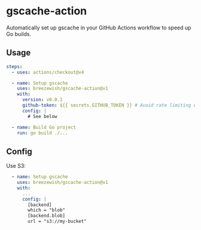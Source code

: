 # gscache-action

Automatically set up gscache in your GitHub Actions workflow to speed up Go builds.

## Usage

```yaml
steps:
  - uses: actions/checkout@v4

  - name: Setup gscache
    uses: breezewish/gscache-action@v1
    with:
      version: v0.0.1
      github-token: ${{ secrets.GITHUB_TOKEN }} # Avoid rate limiting when downloading the binary
      config: |
        # See below

  - name: Build Go project
    run: go build ./...
```

## Config

Use S3:

```yaml
  - name: Setup gscache
    uses: breezewish/gscache-action@v1
    with:
      ...
      config: |
        [backend]
        which = "blob"
        [backend.blob]
        url = "s3://my-bucket"
```
